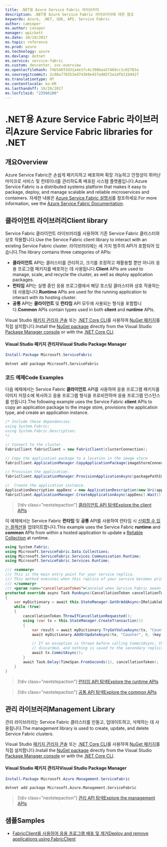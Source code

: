```yaml
---
title: .NET용 Azure Service Fabric 라이브러리
description: .NET용 Azure Service Fabric 라이브러리에 대한 참조
keywords: Azure, .NET, SDK, API, Service Fabric
author: camsoper
ms.author: casoper
manager: wpickett
ms.date: 10/19/2017
ms.topic: reference
ms.prod: azure
ms.technology: azure
ms.devlang: dotnet
ms.service: service-fabric
ms.custom: devcenter, svc-overview
ms.openlocfilehash: f4b54933d31a4e1fc4c390baa57469cc1c02783a
ms.sourcegitcommit: 2c08a778353ed743b9e437ed85f2e1dfb21b9427
ms.translationtype: HT
ms.contentlocale: ko-KR
ms.lasthandoff: 10/26/2017
ms.locfileid: "23566100"
---
```

# <a name="azure-service-fabric-libraries-for-net"></a><span data-ttu-id="b89e5-104">.NET용 Azure Service Fabric 라이브러리</span><span class="sxs-lookup"><span data-stu-id="b89e5-104">Azure Service Fabric libraries for .NET</span></span>

## <a name="overview"></a><span data-ttu-id="b89e5-105">개요</span><span class="sxs-lookup"><span data-stu-id="b89e5-105">Overview</span></span>

<span data-ttu-id="b89e5-106">Azure Service Fabric은 손쉽게 패키지하고 배포하며 확장 가능하고 안정성이 뛰어난 마이크로 서비스 및 컨테이너를 관리하도록 배포된 시스템 플랫폼입니다.</span><span class="sxs-lookup"><span data-stu-id="b89e5-106">Azure Service Fabric is a distributed systems platform that makes it easy to package, deploy, and manage scalable and reliable microservices and containers.</span></span>  <span data-ttu-id="b89e5-107">자세한 내용은 [Azure Service Fabric 설명서](/azure/service-fabric/)를 참조하세요.</span><span class="sxs-lookup"><span data-stu-id="b89e5-107">For more information, see the [Azure Service Fabric Documentation](/azure/service-fabric/).</span></span>

## <a name="client-library"></a><span data-ttu-id="b89e5-108">클라이언트 라이브러리</span><span class="sxs-lookup"><span data-stu-id="b89e5-108">Client library</span></span>

<span data-ttu-id="b89e5-109">Service Fabric 클라이언트 라이브러리를 사용하여 기존 Service Fabric 클러스터와 상호 작용합니다.</span><span class="sxs-lookup"><span data-stu-id="b89e5-109">Use the Service Fabric client library to interact with an existing Service Fabric cluster.</span></span>  <span data-ttu-id="b89e5-110">라이브러리에는 세 가지 범주의 API가 포함되어 있습니다.</span><span class="sxs-lookup"><span data-stu-id="b89e5-110">The library contains three categories of APIs:</span></span>

* <span data-ttu-id="b89e5-111">**클라이언트** API는 클러스터를 관리하고, 크기를 조정하고 재활용할 뿐만 아니라 응용 프로그램 패키지를 배포하는 데 사용됩니다.</span><span class="sxs-lookup"><span data-stu-id="b89e5-111">**Client** APIs are used to manage, scale, and recycle the cluster, as well as deploy application packages.</span></span>
* <span data-ttu-id="b89e5-112">**런타임** API는 실행 중인 응용 프로그램에서 해당 호스팅 클러스터와 상호 작용하는 데 사용됩니다.</span><span class="sxs-lookup"><span data-stu-id="b89e5-112">**Runtime** APIs are used for the running application to interact with its hosting cluster.</span></span>
* <span data-ttu-id="b89e5-113">**공통** API는 **클라이언트** 및 **런타임** API 모두에 사용되는 형식을 포함합니다.</span><span class="sxs-lookup"><span data-stu-id="b89e5-113">**Common** APIs contain types used in both **client** and **runtime** APIs.</span></span>

<span data-ttu-id="b89e5-114">Visual Studio [패키지 관리자 콘솔][PackageManager] 또는 [.NET Core CLI][DotNetCLI]를 사용하여 [NuGet 패키지](https://www.nuget.org/packages/Microsoft.ServiceFabric)를 직접 설치합니다.</span><span class="sxs-lookup"><span data-stu-id="b89e5-114">Install the [NuGet package](https://www.nuget.org/packages/Microsoft.ServiceFabric) directly from the Visual Studio [Package Manager console][PackageManager] or with the [.NET Core CLI][DotNetCLI].</span></span>

#### <a name="visual-studio-package-manager"></a><span data-ttu-id="b89e5-115">Visual Studio 패키지 관리자</span><span class="sxs-lookup"><span data-stu-id="b89e5-115">Visual Studio Package Manager</span></span>

```powershell
Install-Package Microsoft.ServiceFabric
```

```bash
dotnet add package Microsoft.ServiceFabric
```

### <a name="code-examples"></a><span data-ttu-id="b89e5-116">코드 예제</span><span class="sxs-lookup"><span data-stu-id="b89e5-116">Code Examples</span></span>

<span data-ttu-id="b89e5-117">다음 예제에서는 Service Fabric **클라이언트** API를 사용하여 응용 프로그램 패키지를 이미지 저장소에 복사하고 응용 프로그램 형식을 프로비전하며 응용 프로그램 인스턴스를 만듭니다.</span><span class="sxs-lookup"><span data-stu-id="b89e5-117">The following example uses the Service Fabric **client** APIs to copy an application package to the image store, provisions the application type, and create an application instance.</span></span>

```csharp
/* Include these dependencies
using System.Fabric;
using System.Fabric.Description;
*/

// Connect to the cluster.
FabricClient fabricClient = new FabricClient(clusterConnection);

// Copy the application package to a location in the image store
fabricClient.ApplicationManager.CopyApplicationPackage(imageStoreConnectionString, packagePath, packagePathInImageStore);

// Provision the application.
fabricClient.ApplicationManager.ProvisionApplicationAsync(packagePathInImageStore).Wait();

//  Create the application instance.
ApplicationDescription appDesc = new ApplicationDescription(new Uri(appName), appType, appVersion);
fabricClient.ApplicationManager.CreateApplicationAsync(appDesc).Wait();
```

> [!div class="nextstepaction"]
> [<span data-ttu-id="b89e5-118">클라이언트 API 탐색</span><span class="sxs-lookup"><span data-stu-id="b89e5-118">Explore the client APIs</span></span>](/dotnet/api/overview/azure/servicefabric/client)

<span data-ttu-id="b89e5-119">이 예제에서는 Service Fabric **런타임** 및 **공통** API를 사용하여 런타임 시 [신뢰할 수 있는 컬렉션](/azure/service-fabric/service-fabric-reliable-services-reliable-collections)을 업데이트합니다.</span><span class="sxs-lookup"><span data-stu-id="b89e5-119">This example uses the Service Fabric **runtime** and **common** APIs from within a hosted application to update a [Reliable Collection](/azure/service-fabric/service-fabric-reliable-services-reliable-collections) at runtime.</span></span>

```csharp
using System.Fabric;
using Microsoft.ServiceFabric.Data.Collections;
using Microsoft.ServiceFabric.Services.Communication.Runtime;
using Microsoft.ServiceFabric.Services.Runtime;

/// <summary>
/// This is the main entry point for your service replica.
/// This method executes when this replica of your service becomes primary and has write status.
/// </summary>
/// <param name="cancellationToken">Canceled when Service Fabric needs to shut down this service replica.</param>
protected override async Task RunAsync(CancellationToken cancellationToken)
{
    var myDictionary = await this.StateManager.GetOrAddAsync<IReliableDictionary<string, long>>("myDictionary");
    while (true)
    {
        cancellationToken.ThrowIfCancellationRequested();
        using (var tx = this.StateManager.CreateTransaction())
        {
            var result = await myDictionary.TryGetValueAsync(tx, "Counter");
            await myDictionary.AddOrUpdateAsync(tx, "Counter", 0, (key, value) => ++value);

            // If an exception is thrown before calling CommitAsync, the transaction aborts, all changes are
            // discarded, and nothing is saved to the secondary replicas.
            await tx.CommitAsync();
        }
        await Task.Delay(TimeSpan.FromSeconds(1), cancellationToken);
    }
}
```

> [!div class="nextstepaction"]
> [<span data-ttu-id="b89e5-120">런타임 API 탐색</span><span class="sxs-lookup"><span data-stu-id="b89e5-120">Explore the runtime APIs</span></span>](/dotnet/api/overview/azure/servicefabric/runtime)

> [!div class="nextstepaction"]
> [<span data-ttu-id="b89e5-121">공통 API 탐색</span><span class="sxs-lookup"><span data-stu-id="b89e5-121">Explore the common APIs</span></span>](/dotnet/api/overview/azure/servicefabric/common)

## <a name="management-library"></a><span data-ttu-id="b89e5-122">관리 라이브러리</span><span class="sxs-lookup"><span data-stu-id="b89e5-122">Management Library</span></span>

<span data-ttu-id="b89e5-123">관리 라이브러리는 Service Fabric 클러스터를 만들고, 업데이트하고, 삭제하는 데 사용됩니다.</span><span class="sxs-lookup"><span data-stu-id="b89e5-123">The management library is used to create, update, and delete Service Fabric clusters.</span></span>

<span data-ttu-id="b89e5-124">Visual Studio [패키지 관리자 콘솔][PackageManager] 또는 [.NET Core CLI][DotNetCLI]를 사용하여 [NuGet 패키지](https://www.nuget.org/packages/Microsoft.Azure.Management.ServiceFabric)를 직접 설치합니다.</span><span class="sxs-lookup"><span data-stu-id="b89e5-124">Install the [NuGet package](https://www.nuget.org/packages/Microsoft.Azure.Management.ServiceFabric) directly from the Visual Studio [Package Manager console][PackageManager] or with the [.NET Core CLI][DotNetCLI].</span></span>

#### <a name="visual-studio-package-manager"></a><span data-ttu-id="b89e5-125">Visual Studio 패키지 관리자</span><span class="sxs-lookup"><span data-stu-id="b89e5-125">Visual Studio Package Manager</span></span>

```powershell
Install-Package Microsoft.Azure.Management.ServiceFabric
```

```bash
dotnet add package Microsoft.Azure.Management.ServiceFabric
```

> [!div class="nextstepaction"]
> [<span data-ttu-id="b89e5-126">관리 API 탐색</span><span class="sxs-lookup"><span data-stu-id="b89e5-126">Explore the management APIs</span></span>](/dotnet/api/overview/azure/servicefabric/management)

## <a name="samples"></a><span data-ttu-id="b89e5-127">샘플</span><span class="sxs-lookup"><span data-stu-id="b89e5-127">Samples</span></span>

* [<span data-ttu-id="b89e5-128">FabricClient를 사용하여 응용 프로그램 배포 및 제거</span><span class="sxs-lookup"><span data-stu-id="b89e5-128">Deploy and remove applications using FabricClient</span></span>](/azure/service-fabric/service-fabric-deploy-remove-applications-fabricclient)

[PackageManager]: https://docs.microsoft.com/nuget/tools/package-manager-console
[DotNetCLI]: https://docs.microsoft.com/dotnet/core/tools/dotnet-add-package
